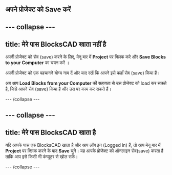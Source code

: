 ## अपने प्रोजेक्ट को Save करें

--- collapse ---
---
title: मेरे पास BlocksCAD खाता नहीं है
---

अपनी प्रोजेक्ट को सेव (save) करने के लिए, मेनू बार में **Project** पर क्लिक करे और **Save Blocks to your Computer** का चयन करें ।

अपनी प्रोजेक्ट को एक पहचानने योग्य नाम दें और याद रखें कि आपने इसे कहाँ सेव (save) किया हैं।

अब आप **Load Blocks from your Computer** की सहायता से उस प्रोजेक्ट को load कर सकते है, जिसे आपने सेव (save) किया है और उस पर काम कर सकते हैं।

--- /collapse ---

--- collapse ---
---
title: मेरे पास BlocksCAD खाता है
---

यदि आपके पास एक BlocksCAD खाता है और आप लॉग इन (Logged in) हैं, तो आप मेनू बार में **Project** पर क्लिक करने के बाद **Save** चुने। यह आपके प्रोजेक्ट को ऑनलाइन सेव(save) करता है ताकि आप इसे किसी भी कंप्यूटर से खोल सकें।

--- /collapse ---


 
